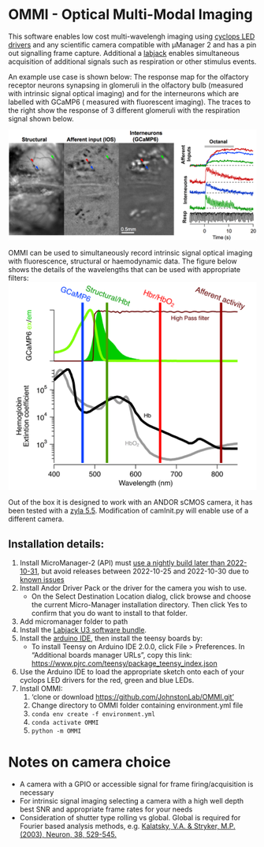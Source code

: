 # OMMI - Optical Multi-Modal Imaging
This software enables low cost multi-wavelengh imaging using [cyclops LED drivers](https://open-ephys.org/cyclops) and any scientific camera compatible with µManager 2 and has a pin out signalling frame capture. Additional a [labjack](https://labjack.com/products/u3-hv) enables simultaneous acquisition of additional signals such as respiration or other stimulus events.

An example use case is shown below: The response map for the olfactory receptor neurons synapsing in glomeruli in the olfactory bulb (measured with intrinsic signal optical imaging) and for the interneurons which are labelled with GCaMP6 ( measured with fluorescent imaging). The traces to the right show the response of 3 different glomeruli with the respiration signal shown below.

![figure showing OMMI in use](https://github.com/JohnstonLab/OMMI/blob/dev/Image.jpeg)

OMMI can be used to simultaneously record intrinsic signal optical imaging with fluorescence, structural or haemodynamic data. The figure below shows the details of the wavelengths that can be used with appropriate filters:
![figure showing the optical spectra and filters relevant for OMMI](https://github.com/JohnstonLab/OMMI/blob/dev/OMMISpectra.png)

Out of the box it is designed to work with an ANDOR sCMOS camera, it has been tested with a [zyla 5.5](https://andor.oxinst.com/products/scmos-camera-series/zyla-5-5-scmos#product-information-tabs). Modification of camInit.py will enable use of a different camera.

## Installation details:
1. Install MicroManager-2 (API) must [use a nightly build later than 2022-10-31](https://micro-manager.org/Micro-Manager_Nightly_Builds), but avoid   releases between 2022-10-25 and 2022-10-30 due to [known issues](https://github.com/micro-manager/mmCoreAndDevices/issues/288)  
2. Install Andor Driver Pack or the driver for the camera you wish to use.
   - On the Select Destination Location dialog, click browse and choose the current Micro-Manager installation directory. Then click Yes to confirm that you do want to install to that folder.
3. Add micromanager folder to path 
4. Install the [Labjack U3 software bundle](https://labjack.com/pages/support?doc=/quickstart/u3/u3-quickstart-for-windows-overview/). 
5. Install the [arduino IDE](https://www.arduino.cc/en/software), then install the teensy boards by:  
	- To install Teensy on Arduino IDE 2.0.0, click File > Preferences.  In “Additional boards manager URLs”, copy this link: https://www.pjrc.com/teensy/package_teensy_index.json
6. Use the Arduino IDE to load the appropriate sketch onto each of your cyclops LED drivers for the red, green and blue LEDs.
7.  Install OMMI:
	1.  ‘clone or download https://github.com/JohnstonLab/OMMI.git’
	2. Change directory to OMMI folder containing environment.yml file
	3. `conda env create -f environment.yml`
	4. `conda activate OMMI`
	5. `python -m OMMI`


# Notes on camera choice
- A camera with a GPIO or accessible signal for frame firing/acquisition is necessary
- For intrinsic signal imaging selecting a camera with a high well depth best SNR and appropriate frame rates for your needs
- Consideration of shutter type rolling vs global. Global is required for Fourier based analysis methods, e.g. [Kalatsky, V.A. & Stryker, M.P. (2003), Neuron, 38, 529-545.](10.1016/s0896-6273(03)00286-1) 